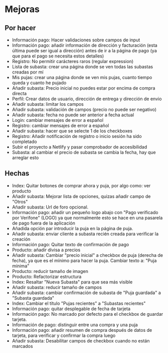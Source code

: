 # Mejoras 

## Por hacer


- Información pago: Hacer validaciones sobre campos de input
- Información pago: añadir información de dirección y facturación (esta última puede ser igual a dirección) antes de ir a la página de pago (ya que para el pago se necesita estos detalles)
- Registro: No permitir carácteres raros (regular expression)
- Lista de subasta: crear una página donde se ven todas las subastas creadas por mí
- Mis pujas: crear una página donde se ven mis pujas, cuanto tiempo queda y cuanto he pujado
- Añadir subasta: Precio inicial no puedes estar por encima de compra directa
- Perfil: Crear datos de usuario, dirección de entrega y dirección de envio
- Añadir subasta: limitar los campos
- Añadir subasta: validación de campos (precio no puede ser negativo)
- Añadir subasta: fecha no puede ser anterior a fecha actual
- Login: cambiar mensajes de error a español
- Registro: cambiar mensajes de error a español
- Añadir subasta: hacer que se selecte 1 de los checkboxes
- Registro: Añadir notificación de registro o inicio sesión ha sido completado
- Subir el proyecto a Netlify y pasar comprobador de accesibilidad
- Subasta: al cambiar el precio de subasta se cambia la fecha, hay que arreglar esto

## Hechas

- Index: Quitar botones de comprar ahora y puja, por algo como: ver producto
- Añadir subasta: Mejorar lista de opciones, quizas añadir campo de "Otros"
- Añadir subasta: Url de foro opcional.
- Información pago: añadir un pequeño logo abajo con "Pago verificado por Verifone" (LOGO) ya que normalmente esto se hace en una pasarela de pago fuera de la aplicación
- Añadida opción par introducir la puja en la página de puja.
- Añadir subasta: enviar cliente a subasta recién creada para verificar la creación
- Información pago: Quitar texto de confirmación de pago
- Producto: añadir divisa a precios
- Añadir subasta: Cambiar "precio inicial" a checkbox de puja (derecha de fecha), ya que es el mínimo para hacer la puja. Cambiar texto a: "Puja mínima"
- Producto: reducir tamaño de imagen
- Producto: Refactorizar estructura
- Index: Resaltar "Nueva Subasta" para que sea más visible 
- Añadir subasta: reducir tamaño de campos 
- Añadir subasta: cambiar confirmación de subasta de "Puja guardada" a "Subasta guardada"
- Index: Cambiar el título "Pujas recientes" a "Subastas recientes"
- Información pago: quitar desplegable de fecha de tarjeta
- Información pago: No marcado por defecto para el checkbox de guardar tarjeta.
- Información de pago: distinguir entre una compra y una puja
- Información pago: añadir resumen de compra después de datos de tarjeta, para verificar y confirmar la compra luego
- Añadir subasta: Desabilitar campos de checkbox cuando no están marcados

